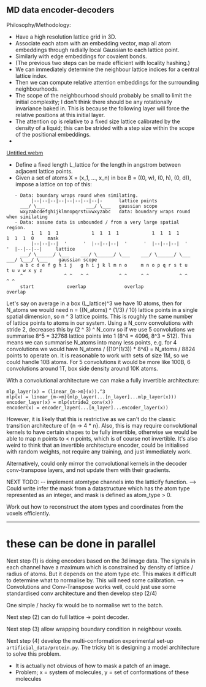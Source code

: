 ## MD data encoder-decoders

Philosophy/Methodology:
- Have a high resolution lattice grid in 3D.
- Associate each atom with an embedding vector, map all atom embeddings through radially
  local Gaussian to each lattice point.
- Similarly with edge embeddings for covalent bonds.
- (The previous two steps can be made efficient with locality hashing.)
- We can immediately determine the neighbour lattice indices for a central lattice
  index.
- Then we can compute relative attention embeddings for the surrounding neighbourhoods.
- The scope of the neighbourhood should probably be small to limit the initial
  complexity; I don't think there should be any rotationally invariance baked in. This
  is because the following layer will force the relative positions at this initial
  layer.
- The attention op is relative to a fixed size lattice calibrated by the density of a
  liquid; this can be strided with a step size within the scope of the positional
  embeddings.
- 

[Untitled.webm](https://user-images.githubusercontent.com/118839731/203433908-703cbd5b-9137-42f0-b80b-849d04a8c452.webm)

- Define a fixed length L_lattice for the length in angstrom between adjacent lattice
  points.
- Given a set of atoms X = (x_1, ..., x_n) in box B = ((0, w), (0, h), (0, d)), impose a
  lattice on top of this:

```
   - Data: boundary wraps round when similating.
         |--|--|--|--|--|--|--|--|-      lattice points
     ___/ \___               ___/ \___   gaussian scope
     wxyzabcdefghijklmnopqrstuvwxyzabc   data: boundary wraps round when similating
   - Data: assume data is unbounded / from a very large spatial region.
         1  1  1  1            1  1  1  1            1  1  1  1           1  1  1  0     mask
         |--|--|--|  '      '  |--|--|--|  '      '  |--|--|--|  '     '  |--|--|--|     lattice
     ___/ \______/ \___    ___/ \______/ \___    ___/ \______/ \___   ___/ \___/ \___    gaussian scope
     a b c d e f g h i j   g h i j k l m n o     m n o p q r s t u     t u v w x y z
     ^               ^ ^   ^ ^           ^ ^     ^ ^           ^ ^     ^ ^ 
     start            overlap              overlap               overlap
```
Let's say on average in a box (L_lattice)^3 we have 10 atoms, then for N_atoms we would
need n = ((N_atoms) ^ (1/3) / 10) lattice points in a single spatial dimension, so n ^ 3
lattice points. This is roughly the same number of lattice points to atoms in our
system. Using a N_conv convolutions with stride 2, decreases this by (2 ^ 3) ^ N_conv so
if we use 5 convolutions we summarise 8^5 = 32768 lattice points into 1 (8^4 = 4096, 8^3
= 512). This means we can summarise N_atoms into many less points, e.g. for 4
convolutions we would have N_atoms / ((10^(1/3)) * 8^4) = N_atoms / 8824 points to
operate on. It is reasonable to work with sets of size 1M, so we could handle 10B atoms.
For 5 convolutions it would be more like 100B, 6 convolutions around 1T, box side
density around 10K atoms.

With a convolutional architecture we can make a fully invertible architecture:
```
mlp_layer(x) = (linear_{m->m}(x)).^3
mlp(x) = linear_{m->m}(mlp_layer(...[n_layer]...mlp_layer(x)))
encoder_layer(x) = mlp(stride2_conv(x))
encoder(x) = encoder_layer(...[n_layer]...encoder_layer(x))
```
However, it is likely that this is restrictive as we can't do the classic transition
architecture of {n -> 4 * n}.
Also, this is may require convolutional kernels to have certain shapes to be fully
invertible, otherwise we would be able to map n points to < n points, which is of course
not invertible. It's also weird to think that an invertible architecture encoder, could
be initialised with random weights, not require any training, and just immediately work.

Alternatively, could only mirror the convolutional kernels in the decoder conv-transpose
layers, and not update them with their gradients.

NEXT TODO: -- implement atomtype channels into the latticify function. --> Could write
infer the mask from a datastructure which has the atom type represented as an integer,
and mask is defined as atom_type > 0.

Work out how to reconstruct the atom types and coordinates from the voxels efficiently.



----

# these can be done in parallel


Next step (1) is doing encoders based on the 3d image data. The signals in each channel
have a maximum which is constrained by density of lattice / radius of atoms. But it
depends on the atom type etc. This makes it difficult to determine what to normalise by.
This will need some calibration.
  --> Convolutions and Conv-Transpose works well, could just use some standardised conv
  architecture and then develop step (2/4)

One simple / hacky fix would be to normalise wrt to the batch.

Next step (2) can do full lattice -> point decoder.

Next step (3) allow wrapping boundary condition in neighbour voxels.

Next step (4) develop the multi-conformation experimental set-up
`artificial_data/protein.py`. The tricky bit is designing a model architecture to solve
this problem.
- It is actually not obvious of how to mask a patch of an image.
- Problem; x = system of molecules, y = set of conformations of these molecules